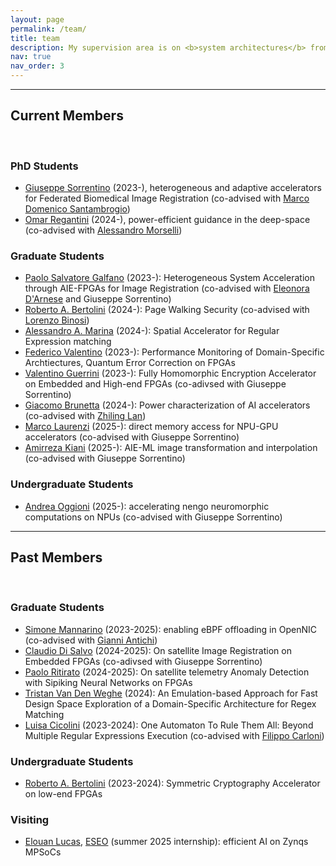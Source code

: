 ```yaml
---
layout: page
permalink: /team/
title: team
description: My supervision area is on <b>system architectures</b> from designing computer architectures and systems to efficiently leverage them.
nav: true
nav_order: 3
---
```



<hr>

## Current Members

<br>

### PhD Students

- [Giuseppe Sorrentino](https://github.com/GiuseppeSorrentino99) (2023-), heterogeneous and adaptive accelerators for Federated Biomedical Image Registration (co-advised with [Marco Domenico Santambrogio](https://santambrogio.faculty.polimi.it/))
- [Omar Regantini]() (2024-), power-efficient guidance in the deep-space  (co-advised with [Alessandro Morselli](https://dart.polimi.it/member/?p=alessandro+morselli))

### Graduate Students

- [Paolo Salvatore Galfano](https://github.com/Paolo309) (2023-): Heterogeneous System Acceleration through AIE-FPGAs for Image Registration (co-advised with [Eleonora D'Arnese](https://www.research.ed.ac.uk/en/persons/eleonora-darnese) and Giuseppe Sorrentino)
- [Roberto A. Bertolini](https://github.com/MrIndeciso) (2024-): Page Walking Security (co-advised with [Lorenzo Binosi](https://github.com/LorenzoBinosi))
- [Alessandro A. Marina](https://github.com/Hackingale) (2024-): Spatial Accelerator for Regular Expression matching
- [Federico Valentino](https://github.com/FedericoValentino) (2023-): Performance Monitoring of Domain-Specific Archtiectures, Quantum Error Correction on FPGAs
- [Valentino Guerrini](https://github.com/ValentinoGuerrini) (2023-): Fully Homomorphic Encryption Accelerator on Embedded and High-end FPGAs (co-adivsed with Giuseppe Sorrentino)
- [Giacomo Brunetta](https://github.com/giacomo-brunetta) (2024-): Power characterization of AI accelerators (co-advised with [Zhiling Lan](https://lanzhiling.github.io/))
- [Marco Laurenzi](https://github.com/marcolaurenzi) (2025-): direct memory access for NPU-GPU accelerators (co-advised with Giuseppe Sorrentino)
- [Amirreza Kiani](https://github.com/AmirRezaKiani) (2025-): AIE-ML image transformation and interpolation (co-advised with Giuseppe Sorrentino)
 
### Undergraduate Students
- [Andrea Oggioni](https://github.com/etabeta1) (2025-): accelerating nengo neuromorphic computations on NPUs (co-advised with Giuseppe Sorrentino)

<hr>

## Past Members

<br>

### Graduate Students

- [Simone Mannarino](https://github.com/ironmanna) (2023-2025): enabling eBPF offloading in OpenNIC (co-advised with [Gianni Antichi](https://gianniantichi.github.io/))
- [Claudio Di Salvo](https://github.com/Claxl) (2024-2025): On satellite Image Registration on Embedded FPGAs (co-adivsed with Giuseppe Sorrentino)
- [Paolo Ritirato](https://github.com/Paulpo99) (2024-2025): On satellite telemetry Anomaly Detection with Sipiking Neural Networks on FPGAs
- [Tristan Van Den Weghe]() (2024): An Emulation-based Approach for Fast Design Space Exploration of a Domain-Specific Architecture for Regex Matching
- [Luisa Cicolini](https://github.com/luisacicolini) (2023-2024): One Automaton To Rule Them All: Beyond Multiple Regular Expressions Execution (co-advised with [Filippo Carloni](https://github.com/FilippoCarloni))

### Undergraduate Students
- [Roberto A. Bertolini](https://github.com/MrIndeciso) (2023-2024): Symmetric Cryptography Accelerator on low-end FPGAs

### Visiting
- [Elouan Lucas](https://github.com/Elouanlucas), [ESEO](https://www.linkedin.com/school/eseo/) (summer 2025 internship): efficient AI on Zynqs MPSoCs


